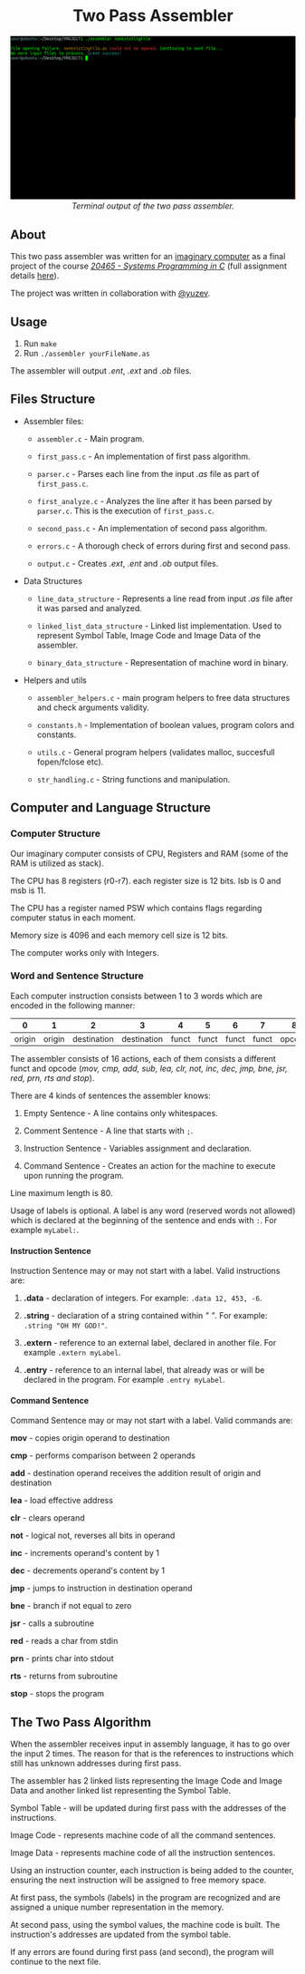 <h1 align="center">Two Pass Assembler</h1>
<p align="center">
  <img src="readme/terminal-output.gif" alt="Terminal Output">
  <br>
  <i>Terminal output of the two pass assembler.</i>
</p>

## About

This two pass assembler was written for an [imaginary computer](#computer-and-language-structure) as a final project of the course *[20465 - Systems Programming in C](https://openu.ac.il/courses/20465.htm)* (full assignment details [here](readme/assignment.pdf)).

The project was written in collaboration with [@yuzev](https://github.com/yuzev).

## Usage

1. Run `make`
2. Run `./assembler yourFileName.as`

The assembler will output *.ent*, *.ext* and *.ob* files. 

## Files Structure

- Assembler files:

    - `assembler.c` - Main program.

    - `first_pass.c` - An implementation of first pass algorithm.

    - `parser.c` - Parses each line from the input *.as* file as part of `first_pass.c`.

    - `first_analyze.c` - Analyzes the line after it has been parsed by `parser.c`. This is the execution of `first_pass.c`.

    - `second_pass.c` - An implementation of second pass algorithm.

    - `errors.c` - A thorough check of errors during first and second pass.
    
    - `output.c` - Creates *.ext*, *.ent* and *.ob* output files.

- Data Structures

    - `line_data_structure` - Represents a line read from input *.as* file after it was parsed and analyzed.

    - `linked_list_data_structure` - Linked list implementation. Used to represent Symbol Table, Image Code and Image Data of the assembler.

    - `binary_data_structure` - Representation of machine word in binary.

- Helpers and utils

    - `assembler_helpers.c` - main program helpers to free data structures and check arguments validity.

    - `constants.h` - Implementation of boolean values, program colors and constants.

    - `utils.c` - General program helpers (validates malloc, succesfull fopen/fclose etc).

    - `str_handling.c` - String functions and manipulation.

## Computer and Language Structure

### Computer Structure
Our imaginary computer consists of CPU, Registers and RAM (some of the RAM is utilized as stack).

The CPU has 8 registers (r0-r7). each register size is 12 bits. lsb is 0 and msb is 11.

The CPU has a register named PSW which contains flags regarding computer status in each moment.

Memory size is 4096 and each memory cell size is 12 bits.

The computer works only with Integers.

### Word and Sentence Structure

Each computer instruction consists between 1 to 3 words which are encoded in the following manner:

| 0 | 1 | 2 | 3 | 4 | 5 | 6 | 7 | 8 | 9 | 10 | 11 |
|---|---|---|---|---|---|---|---|---|---|---|---|
|  origin | origin  |  destination | destination  | funct | funct | funct | funct | opcode | opcode | opcode | opcode |

The assembler consists of 16 actions, each of them consists a different funct and opcode (*mov, cmp, add, sub, lea, clr, not, inc, dec, jmp, bne, jsr, red, prn, rts and stop*).

There are 4 kinds of sentences the assembler knows:

1. Empty Sentence - A line contains only whitespaces.

2. Comment Sentence - A line that starts with `;`.

3. Instruction Sentence - Variables assignment and declaration.

4. Command Sentence - Creates an action for the machine to execute upon running the program.

Line maximum length is 80. 

Usage of labels is optional. A label is any word (reserved words not allowed) which is declared at the beginning of the sentence and ends with `:`. For example `myLabel:`.

#### Instruction Sentence

Instruction Sentence may or may not start with a label. Valid instructions are: 

1. **.data** - declaration of integers. For example: `.data 12, 453, -6`.

2. **.string** - declaration of a string contained within *" "*. For example: `.string "OH MY GOD!"`.

3. **.extern** - reference to an external label, declared in another file. For example `.extern myLabel`.

4. **.entry** - reference to an internal label, that already was or will be declared in the program. For example `.entry myLabel`.

#### Command Sentence

Command Sentence may or may not start with a label. Valid commands are: 

**mov** - copies origin operand to destination

**cmp** - performs comparison between 2 operands

**add** - destination operand receives the addition result of origin and destination

**lea** - load effective address

**clr** - clears operand

**not** - logical not, reverses all bits in operand

**inc** - increments operand's content by 1

**dec** - decrements operand's content by 1

**jmp** - jumps to instruction in destination operand

**bne** - branch if not equal to zero

**jsr** - calls a subroutine

**red** - reads a char from stdin

**prn** - prints char into stdout

**rts** - returns from subroutine

**stop** - stops the program

## The Two Pass Algorithm

When the assembler receives input in assembly language, it has to go over the input 2 times. The reason for that is the references to instructions which still has unknown addresses during first pass.

The assembler has 2 linked lists representing the Image Code and Image Data and another linked list representing the Symbol Table.

Symbol Table - will be updated during first pass with the addresses of the instructions.

Image Code - represents machine code of all the command sentences.

Image Data - represents machine code of all the instruction sentences.

Using an instruction counter, each instruction is being added to the counter, ensuring the next instruction will be assigned to free memory space.
  
At first pass, the symbols (labels) in the program are recognized and are assigned a unique number representation in the memory.

At second pass, using the symbol values, the machine code is built. The instruction's addresses are updated from the symbol table.

If any errors are found during first pass (and second), the program will continue to the next file.